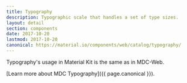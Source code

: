```yaml
---
title: Typography
description: Typographic scale that handles a set of type sizes.
layout: detail
section: components
date: 2017-10-20
lastmod: 2017-10-20
canonical: https://material.io/components/web/catalog/typography/
---
```


Typography's usage in Material Kit is the same as in MDC-Web.

[Learn more about MDC Typography]({{ page.canonical }}).
